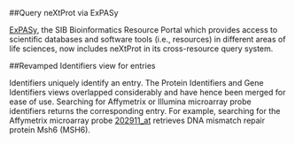 ##Query neXtProt via ExPASy

[ExPASy](https://www.expasy.org/), the SIB Bioinformatics Resource Portal which provides access to scientific databases and software tools (i.e., resources) in different areas of life sciences, now includes neXtProt in its cross-resource query system.

##Revamped Identifiers view for entries

Identifiers uniquely identify an entry. The Protein Identifiers and Gene Identifiers views overlapped considerably and have hence been merged for ease of use. Searching for Affymetrix or Illumina microarray probe identifiers returns the corresponding entry. For example, searching for the Affymetrix microarray probe [202911_at](https://www.nextprot.org/proteins/search?query=202911_at) retrieves DNA mismatch repair protein Msh6 (MSH6).

